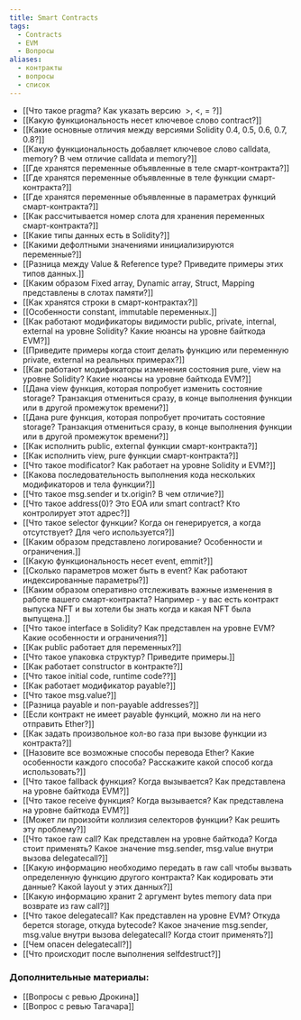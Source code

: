 ```yaml
---
title: Smart Contracts
tags:
  - Contracts
  - EVM
  - Вопросы
aliases:
  - контракты
  - вопросы
  - список
---
```

- [[Что такое pragma? Как указать версию  >, <, = ?]]
- [[Какую функциональность несет ключевое слово contract?]]
- [[Какие основные отличия между версиями Solidity 0.4, 0.5, 0.6, 0.7, 0.8?]]
- [[Какую функциональность добавляет ключевое слово calldata, memory? В чем отличие calldata и memory?]]
- [[Где хранятся переменные объявленные в теле смарт-контракта?]]
- [[Где хранятся переменные объявленные в теле функции смарт-контракта?]]
- [[Где хранятся переменные объявленные в параметрах функций смарт-контракта?]]
- [[Как расcчитывается номер слота для хранения переменных смарт-контракта?]]
- [[Какие типы данных есть в Solidity?]]
- [[Какими дефолтными значениями инициализируются переменные?]]
- [[Разница между Value & Reference type? Приведите примеры этих типов данных.]]
- [[Каким образом Fixed array, Dynamic array, Struct, Mapping представлены в слотах памяти?]]
- [[Как хранятся строки в смарт-контрактах?]]
- [[Особенности constant, immutable переменных.]]
- [[Как работают модификаторы видимости public, private, internal, external на уровне Solidity? Какие нюансы на уровне байткода EVM?]]
- [[Приведите примеры когда стоит делать функцию или переменную private, external на реальных примерах?]]
- [[Как работают модификаторы изменения состояния pure, view на уровне Solidity? Какие нюансы на уровне байткода EVM?]]
- [[Дана view функция, которая попробует изменить состояние storage? Транзакция отмениться сразу, в конце выполнения функции или в другой промежуток времени?]]
- [[Дана pure функция, которая попробует прочитать состояние storage? Транзакция отмениться сразу, в конце выполнения функции или в другой промежуток времени?]]
- [[Как исполнить public, external функции смарт-контракта?]]
- [[Как исполнить view, pure функции смарт-контракта?]]
- [[Что такое modificator? Как работает на уровне Solidity и EVM?]]
- [[Какова последовательность выполнения кода нескольких модификаторов и тела функции?]]
- [[Что такое msg.sender и tx.origin? В чем отличие?]]
- [[Что такое address(0)? Это EOA или smart contract? Кто контролирует этот адрес?]]
- [[Что такое selector функции? Когда он генерируется, а когда отсутствует? Для чего используется?]]
- [[Каким образом представлено логирование? Особенности и ограничения.]]
- [[Какую функциональность несет event, emmit?]]
- [[Сколько параметров может быть в event? Как работают индексированные параметры?]]
- [[Каким образом оперативно отслеживать важные изменения в работе вашего смарт-контракта? Например -  у вас есть контракт выпуска NFT и вы хотели бы знать когда и какая NFT была выпущена.]]
- [[Что такое interface в Solidity? Как представлен на уровне EVM? Какие особенности и ограничения?]]
- [[Как public работает для переменных?]]
- [[Что такое упаковка структур? Приведите примеры.]]
- [[Как работает constructor в контракте?]]
- [[Что такое initial code, runtime code??]]
- [[Как работает модификатор payable?]]
- [[Что такое msg.value?]]
- [[Разница payable и non-payable addresses?]]
- [[Если контракт не имеет payable функций, можно ли на него отправить Ether?]]
- [[Как задать произвольное кол-во газа при вызове функции из контракта?]]
- [[Назовите все возможные способы перевода Ether? Какие особенности каждого способа? Расскажите какой способ когда использовать?]]
- [[Что такое fallback функция? Когда вызывается? Как представлена на уровне байткода EVM?]]
- [[Что такое receive функция? Когда вызывается? Как представлена на уровне байткода EVM?]]
- [[Может ли произойти коллизия селекторов функции? Как решить эту проблему?]]
- [[Что такое raw call? Как представлен на уровне байткода? Когда стоит применять? Какое значение msg.sender, msg.value внутри вызова delegatecall?]]
- [[Какую информацию необходимо передать в raw call чтобы вызвать определенную функцию другого контракта? Как кодировать эти данные? Какой layout у этих данных?]]
- [[Какую информацию хранит 2 аргумент bytes memory data при возврате из raw call?]]
- [[Что такое delegatecall? Как представлен на уровне EVM? Откуда берется storage, откуда bytecode? Какое значение msg.sender, msg.value внутри вызова delegatecall? Когда стоит применять?]]
- [[Чем опасен delegatecall?]]
- [[Что происходит после выполнения selfdestruct?]]

### Дополнительные материалы:

- [[Вопросы с ревью Дрокина]]
- [[Вопрос с ревью Тагачара]]